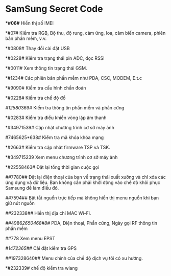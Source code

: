 SamSung Secret Code
===================

<strong>*#06#</strong>
Hiển thị số IMEI


*#07#
Kiểm tra RGB, Bộ thu, độ rung, cảm ứng, loa, cảm biến camera, phiên bản phần mềm, v.v.


*#0808#
Thay đổi cài đặt USB


*#0228#
Kiểm tra trạng thái pin ADC, đọc RSSI


*#0011#
Xem thông tin trạng thái GSM. 


*#1234#
Các phiên bản phần mềm như PDA, CSC, MODEM, E.t.c


*#9090#
Kiểm tra cấu hình chẩn đoán


*#0228#
Kiểm tra chế độ đổ


*#12580*369#
Kiểm tra thông tin phần mềm và phần cứng


*#0283#
Kiểm tra điều khiển vòng lặp âm thanh


*#34971539#
Cập nhật chương trình cơ sở máy ảnh


#7465625*638#
Kiểm tra mã khóa khóa mạng


*#2663#
Kiểm tra cập nhật firmware TSP và TSK. 


*#349715239
Xem menu chương trình cơ sở máy ảnh


*#22558463#
Đặt lại tổng thời gian cuộc gọi


*#*#7780#*#*
Đặt lại điện thoại của bạn về trạng thái xuất xưởng và chỉ xóa các ứng dụng và dữ liệu. Bạn không cần phải khởi động vào chế độ khôi phục Samsung để làm điều đó.


*#*#7594#*#*
Bật tắt nguồn trực tiếp mà không hiển thị menu nguồn khi bạn giữ nút nguồn


*#*#232338#*#*
Hiển thị địa chỉ MAC Wi-Fi.


*#*#4986*2650468#8#*
PDA, Điện thoại, Phần cứng, Ngày gọi RF thông tin phần mềm


##778
Xem menu EPST


*#*1472365#*#*
Cài đặt kiểm tra GPS


*#*#197328640#*#*
Menu chính của chế độ dịch vụ tôi có xu hướng.

*#232339#
chế độ kiểm tra wlang


